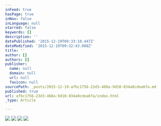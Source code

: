 ```yaml
---
inFeed: true
hasPage: true
inNav: false
inLanguage: null
starred: false
keywords: []
description: ''
datePublished: '2015-12-19T09:33:10.447Z'
dateModified: '2015-12-19T09:32:43.088Z'
title: ''
author: []
authors: []
publisher:
  name: null
  domain: null
  url: null
  favicon: null
sourcePath: _posts/2015-12-19-afbc1756-23d3-468a-9d10-034a0cdea6fa.md
published: true
url: afbc1756-23d3-468a-9d10-034a0cdea6fa/index.html
_type: Article

---
```

![](https://the-grid-user-content.s3-us-west-2.amazonaws.com/522e67f3-a03f-42c8-abaa-0851fcb43528.png)
![](https://the-grid-user-content.s3-us-west-2.amazonaws.com/490db8ac-5de5-490e-9c01-f595f4c03ea4.png)
![](https://the-grid-user-content.s3-us-west-2.amazonaws.com/65ba7d27-033d-41a1-85e3-8f1db7b42b77.png)
![](https://the-grid-user-content.s3-us-west-2.amazonaws.com/b83287e4-3f19-4c8d-853d-4ef2c37198e9.png)
